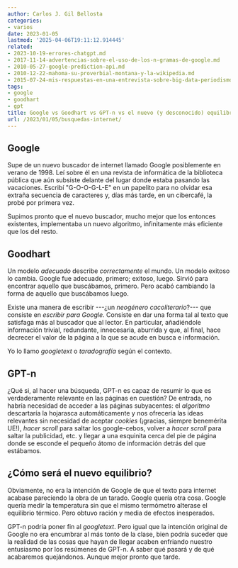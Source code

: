 ```yaml
---
author: Carlos J. Gil Bellosta
categories:
- varios
date: 2023-01-05
lastmod: '2025-04-06T19:11:12.914445'
related:
- 2023-10-19-errores-chatgpt.md
- 2017-11-14-advertencias-sobre-el-uso-de-los-n-gramas-de-google.md
- 2010-05-27-google-prediction-api.md
- 2010-12-22-mahoma-su-proverbial-montana-y-la-wikipedia.md
- 2015-07-24-mis-respuestas-en-una-entrevista-sobre-big-data-periodismo-de-datos-etc.md
tags:
- google
- goodhart
- gpt
title: Google vs Goodhart vs GPT-n vs el nuevo (y desconocido) equilibrio
url: /2023/01/05/busquedas-internet/
---
```


## Google

Supe de un nuevo buscador de internet llamado Google posiblemente en verano de 1998. Leí sobre él en una revista de informática de la biblioteca pública que aún subsiste delante del lugar donde estaba pasando las vacaciones. Escribí "G-O-O-G-L-E" en un papelito para no olvidar esa extraña secuencia de caracteres y, días más tarde, en un cibercafé, la probé por primera vez.

Supimos pronto que el nuevo buscador, mucho mejor que los entonces existentes, implementaba un nuevo algoritmo, infinitamente más eficiente que los del resto.

## Goodhart

Un modelo _adecuado_ describe _correctamente_ el mundo. Un modelo exitoso lo cambia. Google fue adecuado, primero; exitoso, luego. Sirvió para encontrar aquello que buscábamos, primero. Pero acabó cambiando la forma de aquello que buscábamos luego.

Existe una manera de escribir ---¿un _neogénero_ _cacoliterario_?--- que consiste en _escribir para Google_. Consiste en dar una forma tal al texto que satisfaga más al buscador que al lector. En particular, añadiéndole información trivial, redundante, innecesaria, aburrida y que, al final, hace decrecer el valor de la página a la que se acude en busca e información.

Yo lo llamo _googletext_ o _taradografía_ según el contexto.

## GPT-n

¿Qué si, al hacer una búsqueda, GPT-n es capaz de resumir lo que es verdaderamente relevante en las páginas en cuestión? De entrada, no habría necesidad de acceder a las páginas subyacentes: el _algoritmo_ descartaría la hojarasca automáticamente y nos ofrecería las ideas relevantes sin necesidad de aceptar _cookies_ (¡gracias, siempre benemérita UE!), _hacer scroll_ para saltar los google-cebos, volver a _hacer scroll_ para saltar la publicidad, etc. y llegar a una esquinita cerca del pie de página donde se esconde el pequeño átomo de información detrás del que estábamos.

## ¿Cómo será el nuevo equilibrio?

Obviamente, no era la intención de Google de que el texto para internet acabase pareciendo la obra de un tarado. Google quería otra cosa. Google quería medir la temperatura sin que el mismo termómetro alterase el equilibrio térmico. Pero obtuvo ración y media de efectos inesperados.

GPT-n podría poner fin al _googletext_. Pero igual que la intención original de Google no era encumbrar al más tonto de la clase, bien podría suceder que la realidad de las cosas que hayan de llegar acaben enfriando nuestro entusiasmo por los resúmenes de GPT-n. A saber qué pasará y de qué acabaremos quejándonos. Aunque mejor pronto que tarde.